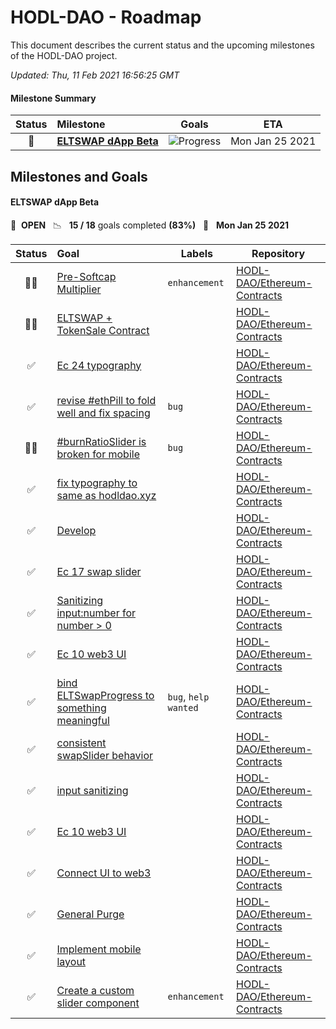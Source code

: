 # HODL-DAO - Roadmap

This document describes the current status and the upcoming milestones of the HODL-DAO project.

*Updated: Thu, 11 Feb 2021 16:56:25 GMT*

#### Milestone Summary

| Status | Milestone | Goals | ETA |
| :---: | :--- | :---: | :---: |
| 🚀 | **[ELTSWAP dApp Beta](#eltswap-dapp-beta)** | ![Progress](http://progressed.io/bar/83) | Mon Jan 25 2021 |

## Milestones and Goals

#### ELTSWAP dApp Beta

> 

🚀 &nbsp;**OPEN** &nbsp;&nbsp;📉 &nbsp;&nbsp;**15 / 18** goals completed **(83%)** &nbsp;&nbsp;📅 &nbsp;&nbsp;**Mon Jan 25 2021**

| Status | Goal | Labels | Repository |
| :---: | :--- | --- | --- |
| 👨‍💻 | [Pre-Softcap Multiplier](https://github.com/HODL-DAO/Ethereum-Contracts/issues/86) |`enhancement`| <a href=https://github.com/HODL-DAO/Ethereum-Contracts>HODL-DAO/Ethereum-Contracts</a> |
| 👨‍💻 | [ELTSWAP + TokenSale Contract](https://github.com/HODL-DAO/Ethereum-Contracts/issues/65) | | <a href=https://github.com/HODL-DAO/Ethereum-Contracts>HODL-DAO/Ethereum-Contracts</a> |
| ✅ | [Ec 24 typography](https://github.com/HODL-DAO/Ethereum-Contracts/pull/33) | | <a href=https://github.com/HODL-DAO/Ethereum-Contracts>HODL-DAO/Ethereum-Contracts</a> |
| ✅ | [revise #ethPill to fold well and fix spacing](https://github.com/HODL-DAO/Ethereum-Contracts/issues/32) |`bug`| <a href=https://github.com/HODL-DAO/Ethereum-Contracts>HODL-DAO/Ethereum-Contracts</a> |
| 👨‍💻 | [#burnRatioSlider is broken for mobile](https://github.com/HODL-DAO/Ethereum-Contracts/issues/29) |`bug`| <a href=https://github.com/HODL-DAO/Ethereum-Contracts>HODL-DAO/Ethereum-Contracts</a> |
| ✅ | [fix typography to same as hodldao.xyz](https://github.com/HODL-DAO/Ethereum-Contracts/issues/24) | | <a href=https://github.com/HODL-DAO/Ethereum-Contracts>HODL-DAO/Ethereum-Contracts</a> |
| ✅ | [Develop](https://github.com/HODL-DAO/Ethereum-Contracts/pull/23) | | <a href=https://github.com/HODL-DAO/Ethereum-Contracts>HODL-DAO/Ethereum-Contracts</a> |
| ✅ | [Ec 17 swap slider](https://github.com/HODL-DAO/Ethereum-Contracts/pull/22) | | <a href=https://github.com/HODL-DAO/Ethereum-Contracts>HODL-DAO/Ethereum-Contracts</a> |
| ✅ | [Sanitizing input:number for number > 0](https://github.com/HODL-DAO/Ethereum-Contracts/pull/21) | | <a href=https://github.com/HODL-DAO/Ethereum-Contracts>HODL-DAO/Ethereum-Contracts</a> |
| ✅ | [Ec 10 web3 UI](https://github.com/HODL-DAO/Ethereum-Contracts/pull/19) | | <a href=https://github.com/HODL-DAO/Ethereum-Contracts>HODL-DAO/Ethereum-Contracts</a> |
| ✅ | [bind ELTSwapProgress to something meaningful](https://github.com/HODL-DAO/Ethereum-Contracts/issues/18) |`bug`, `help wanted`| <a href=https://github.com/HODL-DAO/Ethereum-Contracts>HODL-DAO/Ethereum-Contracts</a> |
| ✅ | [consistent swapSlider behavior](https://github.com/HODL-DAO/Ethereum-Contracts/issues/17) | | <a href=https://github.com/HODL-DAO/Ethereum-Contracts>HODL-DAO/Ethereum-Contracts</a> |
| ✅ | [input sanitizing](https://github.com/HODL-DAO/Ethereum-Contracts/issues/15) | | <a href=https://github.com/HODL-DAO/Ethereum-Contracts>HODL-DAO/Ethereum-Contracts</a> |
| ✅ | [Ec 10 web3 UI](https://github.com/HODL-DAO/Ethereum-Contracts/pull/14) | | <a href=https://github.com/HODL-DAO/Ethereum-Contracts>HODL-DAO/Ethereum-Contracts</a> |
| ✅ | [Connect UI to web3](https://github.com/HODL-DAO/Ethereum-Contracts/issues/10) | | <a href=https://github.com/HODL-DAO/Ethereum-Contracts>HODL-DAO/Ethereum-Contracts</a> |
| ✅ | [General Purge](https://github.com/HODL-DAO/Ethereum-Contracts/issues/9) | | <a href=https://github.com/HODL-DAO/Ethereum-Contracts>HODL-DAO/Ethereum-Contracts</a> |
| ✅ | [Implement mobile layout](https://github.com/HODL-DAO/Ethereum-Contracts/issues/8) | | <a href=https://github.com/HODL-DAO/Ethereum-Contracts>HODL-DAO/Ethereum-Contracts</a> |
| ✅ | [Create a custom slider component](https://github.com/HODL-DAO/Ethereum-Contracts/issues/7) |`enhancement`| <a href=https://github.com/HODL-DAO/Ethereum-Contracts>HODL-DAO/Ethereum-Contracts</a> |




